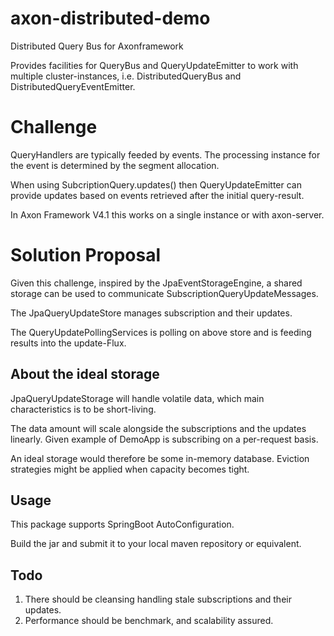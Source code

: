 # axon-distributed-demo
Distributed Query Bus for Axonframework

Provides facilities for QueryBus and QueryUpdateEmitter to work with multiple cluster-instances, 
i.e. DistributedQueryBus and DistributedQueryEventEmitter.

# Challenge

QueryHandlers are typically feeded by events.
The processing instance for the event is determined by the segment allocation.

When using SubcriptionQuery.updates() then QueryUpdateEmitter 
can provide updates based on events retrieved after the initial query-result.

In Axon Framework V4.1 this works on a single instance or with axon-server.

# Solution Proposal

Given this challenge, inspired by the JpaEventStorageEngine, 
a shared storage can be used to communicate SubscriptionQueryUpdateMessages.

The JpaQueryUpdateStore manages subscription and their updates.

The QueryUpdatePollingServices is polling on above store and is feeding results into the update-Flux.

## About the ideal storage
JpaQueryUpdateStorage will handle volatile data, which main characteristics is to be short-living.

The data amount will scale alongside the subscriptions and the updates linearly.
Given example of DemoApp is subscribing on a per-request basis.


An ideal storage would therefore be some in-memory database.
Eviction strategies might be applied when capacity becomes tight.

## Usage
This package supports SpringBoot AutoConfiguration.

Build the jar and submit it to your local maven repository or equivalent.

## Todo
1. There should be cleansing handling stale subscriptions and their updates.
2. Performance should be benchmark, and scalability assured.
